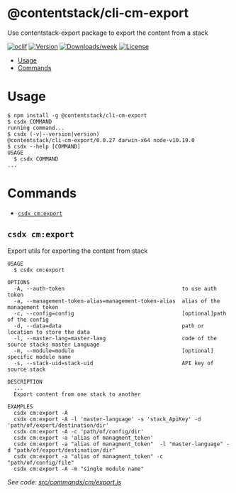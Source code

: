 @contentstack/cli-cm-export
===================

Use contentstack-export package to export the content from a stack

[![oclif](https://img.shields.io/badge/cli-oclif-brightgreen.svg)](https://oclif.io)
[![Version](https://img.shields.io/npm/v/contentstack-export.svg)](https://npmjs.org/package/contentstack-export)
[![Downloads/week](https://img.shields.io/npm/dw/contentstack-export.svg)](https://npmjs.org/package/contentstack-export)
[![License](https://img.shields.io/npm/l/contentstack-export.svg)](https://github.com/contentstack/cli/blob/master/package.json)

<!-- toc -->
* [Usage](#usage)
* [Commands](#commands)
<!-- tocstop -->
# Usage
<!-- usage -->
```sh-session
$ npm install -g @contentstack/cli-cm-export
$ csdx COMMAND
running command...
$ csdx (-v|--version|version)
@contentstack/cli-cm-export/0.0.27 darwin-x64 node-v10.19.0
$ csdx --help [COMMAND]
USAGE
  $ csdx COMMAND
...
```
<!-- usagestop -->
# Commands
<!-- commands -->
* [`csdx cm:export`](#csdx-cmexport)

## `csdx cm:export`

Export utils for exporting the content from stack

```
USAGE
  $ csdx cm:export

OPTIONS
  -A, --auth-token                                     to use auth token
  -a, --management-token-alias=management-token-alias  alias of the management token
  -c, --config=config                                  [optional]path of the config
  -d, --data=data                                      path or location to store the data
  -l, --master-lang=master-lang                        code of the source stacks master Language
  -m, --module=module                                  [optional] specific module name
  -s, --stack-uid=stack-uid                            API key of source stack

DESCRIPTION
  ...
  Export content from one stack to another

EXAMPLES
  csdx cm:export -A
  csdx cm:export -A -l 'master-language' -s 'stack_ApiKey' -d 'path/of/export/destination/dir'
  csdx cm:export -A -c 'path/of/config/dir'
  csdx cm:export -a 'alias of managment_token'
  csdx cm:export -a "alias of managment_token"  -l "master-language" -d "path/of/export/destination/dir"
  csdx cm:export -a "alias of managment_token" -c "path/of/config/file"
  csdx cm:export -A -m "single module name"
```

_See code: [src/commands/cm/export.js](https://github.com/contentstack/cli/blob/v0.0.27/src/commands/cm/export.js)_
<!-- commandsstop -->
